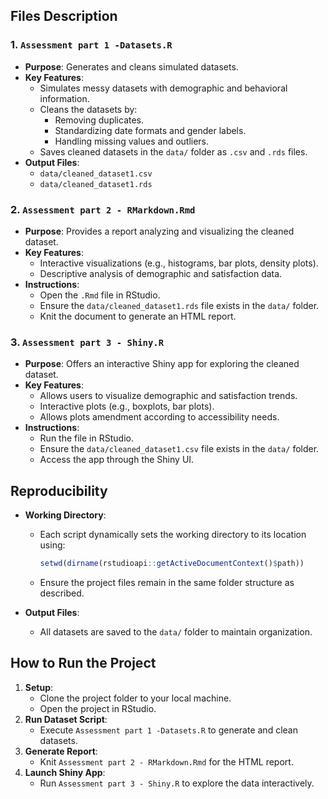 ## Files Description

### 1. `Assessment part 1 -Datasets.R`
- **Purpose**: Generates and cleans simulated datasets.
- **Key Features**:
  - Simulates messy datasets with demographic and behavioral information.
  - Cleans the datasets by:
    - Removing duplicates.
    - Standardizing date formats and gender labels.
    - Handling missing values and outliers.
  - Saves cleaned datasets in the `data/` folder as `.csv` and `.rds` files.
- **Output Files**:
  - `data/cleaned_dataset1.csv`
  - `data/cleaned_dataset1.rds`

### 2. `Assessment part 2 - RMarkdown.Rmd`
- **Purpose**: Provides a report analyzing and visualizing the cleaned dataset.
- **Key Features**:
  - Interactive visualizations (e.g., histograms, bar plots, density plots).
  - Descriptive analysis of demographic and satisfaction data.
- **Instructions**:
  - Open the `.Rmd` file in RStudio.
  - Ensure the `data/cleaned_dataset1.rds` file exists in the `data/` folder.
  - Knit the document to generate an HTML report.

### 3. `Assessment part 3 - Shiny.R`
- **Purpose**: Offers an interactive Shiny app for exploring the cleaned dataset.
- **Key Features**:
  - Allows users to visualize demographic and satisfaction trends.
  - Interactive plots (e.g., boxplots, bar plots).
  - Allows plots amendment according to accessibility needs. 
- **Instructions**:
  - Run the file in RStudio.
  - Ensure the `data/cleaned_dataset1.csv` file exists in the `data/` folder.
  - Access the app through the Shiny UI.

## Reproducibility
- **Working Directory**:
  - Each script dynamically sets the working directory to its location using:
    ```r
    setwd(dirname(rstudioapi::getActiveDocumentContext()$path))
    ```
  - Ensure the project files remain in the same folder structure as described.

- **Output Files**:
  - All datasets are saved to the `data/` folder to maintain organization.

## How to Run the Project
1. **Setup**:
   - Clone the project folder to your local machine.
   - Open the project in RStudio.
2. **Run Dataset Script**:
   - Execute `Assessment part 1 -Datasets.R` to generate and clean datasets.
3. **Generate Report**:
   - Knit `Assessment part 2 - RMarkdown.Rmd` for the HTML report.
4. **Launch Shiny App**:
   - Run `Assessment part 3 - Shiny.R` to explore the data interactively.


